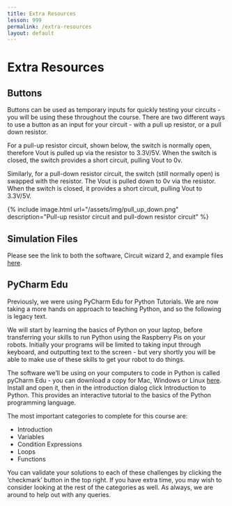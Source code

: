 ```yaml
---
title: Extra Resources
lesson: 999
permalink: /extra-resources
layout: default
---
```


# Extra Resources

## Buttons

Buttons can be used as temporary inputs for quickly testing your circuits - you will be using these throughout the course. There are two different ways to use a button as an input for your circuit - with a pull up resistor, or a pull down resistor.

For a pull-up resistor circuit, shown below, the switch is normally open, therefore Vout is pulled up via the resistor to 3.3V/5V. When the switch is closed, the switch provides a short circuit, pulling Vout to 0v.

Similarly, for a pull-down resistor circuit, the switch (still normally open) is swapped with the resistor. The Vout is pulled down to 0v via the resistor. When the switch is closed, it provides a short circuit, pulling Vout to 3.3V/5V.

{% include image.html url="/assets/img/pull_up_down.png" description="Pull-up resistor circuit and pull-down resistor circuit" %}

## Simulation Files

Please see the link to both the software, Circuit wizard 2, and example files [here](https://drive.google.com/drive/folders/0B-uo4_tAPfhJbWhOcEIwSUYyZ0U).

## PyCharm Edu

Previously, we were using PyCharm Edu for Python Tutorials. We are now taking a more hands on approach to teaching Python, and so the following is legacy text.

We will start by learning the basics of Python on your laptop, before transferring your skills to run Python using the Raspberry Pis on your robots. Initially your programs will be limited to taking input through keyboard, and outputting text to the screen - but very shortly you will be able to make use of these skills to get your robot to do things.

The software we’ll be using on your computers to code in Python is called pyCharm Edu - you can download a copy for Mac, Windows or Linux [here](https://www.jetbrains.com/pycharm-edu/download/). Install and open it, then in the introduction dialog click Introduction to Python. This provides an interactive tutorial to the basics of the Python programming language.

The most important categories to complete for this course are:

* Introduction
* Variables
* Condition Expressions
* Loops
* Functions

You can validate your solutions to each of these challenges by clicking the ‘checkmark’ button in the top right. If you have extra time, you may wish to consider looking at the rest of the categories as well. As always, we are around to help out with any queries.
